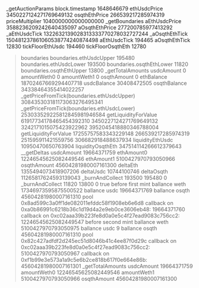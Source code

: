 _getAuctionParams
block.timestamp 1648646679
ethUsdcPrice 3450227124271769649132
osqthEthPrice 266539217285974319
priceMultiplier 1040000000000000000
_getBoundaries
aEthUsdcPrice 3588236209242640435097
aOsqthEthPrice 277200785977413292
_aEthUsdcTick 1322632139028313333770278032727244
_aOsqthEthTick 150481237861060538774240874498
aEthUsdcTick
194465
aOsqthEthTick
12830
tickFloorEthUsdc
194460
tickFloorOsqthEth
12780
>boundaries
boundaries.ethUsdcUpper
195480
boundaries.ethUsdcLower
193500
boundaries.osqthEthLower
11820
boundaries.osqthEthUpper
13800
_getTotalAmounts
usdcAmount 0
amountWeth0 0
amountWeth1 0
osqthAmount 0
ethBalance 18702467669294407718
usdcBalance 30408472505
osqthBalance 34338464355414022257
_getPriceFromTick(boundaries.ethUsdcUpper)
308435303181173063276495341
_getPriceFromTick(boundaries.ethUsdcLower)
253033529225812845981946584
getLiquidityForValue
61917734178465454392310
3450227124271769649132
3242171015075423922962
3952045418880346788004
getLiquidityForValue
17255757583343229148
266539217285974319
251595911421559756
306682918488637934
liquidityEthUsdc 10950470650763904
liquidityOsqthEth 347514114266612379643
__getDeltas
usdcAmount 19664371759
ethAmount0 12246545625082449546
ethAmount1 5100427970793050966
osqthAmount 45604281980007161300
deltaEth 1355494073418907206
deltaUsdc 10744100746
deltaOsqth 11265817624593139043
_burnAndCollect
193500
195480
0
_burnAndCollect
11820
13800
0
true
before first mint
ballance weth 17346973595875500522
ballance usdc 19664371769
ballance osqth 45604281980007161310
pool 0x8ad599c3a0ff1de082011efddc58f1908eb6e6d8
callback on  0xa0b86991c6218b36c1d19d4a2e9eb0ce3606eb48: 19664371760
callback on  0xc02aaa39b223fe8d0a0e5c4f27ead9083c756cc2: 12246545625082449547
before second mint
ballance weth 5100427970793050975
ballance usdc 9
ballance osqth 45604281980007161310
pool 0x82c427adfdf2d245ec51d8046b41c4ee87f0d29c
callback on  0xc02aaa39b223fe8d0a0e5c4f27ead9083c756cc2: 5100427970793050967
callback on  0xf1b99e3e573a1a9c5e6b2ce818b617f0e664e86b: 45604281980007161301
_getTotalAmounts
usdcAmount 19664371759
amountWeth0 12246545625082449546
amountWeth1 5100427970793050966
osqthAmount 45604281980007161300